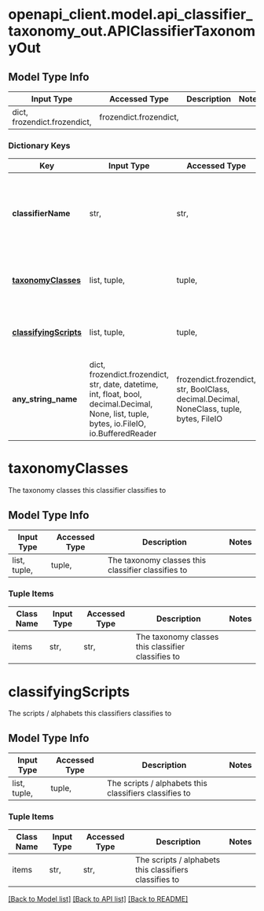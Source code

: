 # openapi_client.model.api_classifier_taxonomy_out.APIClassifierTaxonomyOut

## Model Type Info
Input Type | Accessed Type | Description | Notes
------------ | ------------- | ------------- | -------------
dict, frozendict.frozendict,  | frozendict.frozendict,  |  | 

### Dictionary Keys
Key | Input Type | Accessed Type | Description | Notes
------------ | ------------- | ------------- | ------------- | -------------
**classifierName** | str,  | str,  | Name of the classifier as per apiStatus (corresponds also to the name of the service in apiServices) | [optional] 
**[taxonomyClasses](#taxonomyClasses)** | list, tuple,  | tuple,  | The taxonomy classes this classifier classifies to | [optional] 
**[classifyingScripts](#classifyingScripts)** | list, tuple,  | tuple,  | The scripts / alphabets this classifiers classifies to | [optional] 
**any_string_name** | dict, frozendict.frozendict, str, date, datetime, int, float, bool, decimal.Decimal, None, list, tuple, bytes, io.FileIO, io.BufferedReader | frozendict.frozendict, str, BoolClass, decimal.Decimal, NoneClass, tuple, bytes, FileIO | any string name can be used but the value must be the correct type | [optional]

# taxonomyClasses

The taxonomy classes this classifier classifies to

## Model Type Info
Input Type | Accessed Type | Description | Notes
------------ | ------------- | ------------- | -------------
list, tuple,  | tuple,  | The taxonomy classes this classifier classifies to | 

### Tuple Items
Class Name | Input Type | Accessed Type | Description | Notes
------------- | ------------- | ------------- | ------------- | -------------
items | str,  | str,  | The taxonomy classes this classifier classifies to | 

# classifyingScripts

The scripts / alphabets this classifiers classifies to

## Model Type Info
Input Type | Accessed Type | Description | Notes
------------ | ------------- | ------------- | -------------
list, tuple,  | tuple,  | The scripts / alphabets this classifiers classifies to | 

### Tuple Items
Class Name | Input Type | Accessed Type | Description | Notes
------------- | ------------- | ------------- | ------------- | -------------
items | str,  | str,  | The scripts / alphabets this classifiers classifies to | 

[[Back to Model list]](../../README.md#documentation-for-models) [[Back to API list]](../../README.md#documentation-for-api-endpoints) [[Back to README]](../../README.md)

